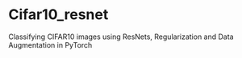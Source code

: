 # Cifar10_resnet
Classifying CIFAR10 images using ResNets, Regularization and Data Augmentation in PyTorch
